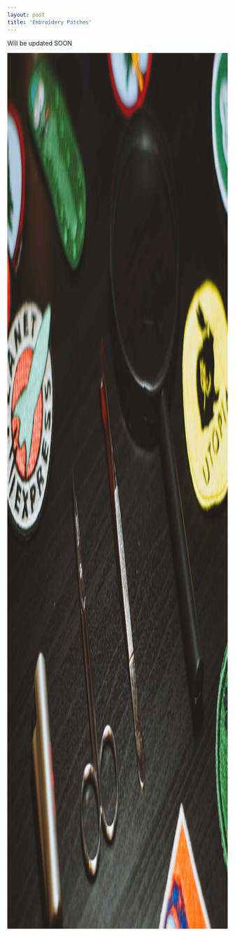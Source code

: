 ```yaml
---
layout: post
title: 'Embroidery Patches'
---
```

Will be updated SOON
<p><img src="https://github.com/Kutalp/portfolio-jekyll-theme/blob/gh-pages/assets/img/projects/kutalp-01485.jpg?raw=true" alt="Workshop1" width="1232" height="2000" /></p>
